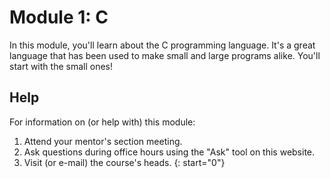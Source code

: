# Module 1: C

In this module, you'll learn about the C programming language. It's a great language that has been used to make small and large programs alike. You'll start with the small ones!

## Help

For information on (or help with) this module:

1. Attend your mentor's section meeting.
1. Ask questions during office hours using the "Ask" tool on this website.
1. Visit (or e-mail) the course's heads.
{: start="0"}
